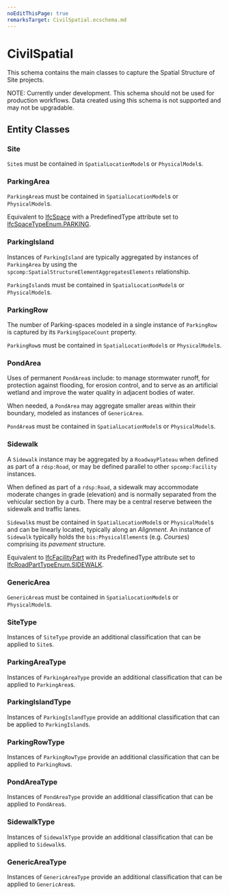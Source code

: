 ```yaml
---
noEditThisPage: true
remarksTarget: CivilSpatial.ecschema.md
---
```


# CivilSpatial

This schema contains the main classes to capture the Spatial Structure of Site projects.

NOTE: Currently under development. This schema should not be used for production workflows. Data created using this schema is not supported and may not be upgradable.

## Entity Classes

### Site

`Site`s must be contained in `SpatialLocationModel`s or `PhysicalModel`s.

### ParkingArea

`ParkingArea`s must be contained in `SpatialLocationModel`s or `PhysicalModel`s.

Equivalent to [IfcSpace](https://standards.buildingsmart.org/IFC/RELEASE/IFC4_3/HTML/lexical/IfcSpace.htm) with a PredefinedType attribute set to [IfcSpaceTypeEnum.PARKING](https://standards.buildingsmart.org/IFC/RELEASE/IFC4_3/HTML/lexical/IfcSpaceTypeEnum.htm).

### ParkingIsland

Instances of `ParkingIsland` are typically aggregated by instances of `ParkingArea` by using the `spcomp:SpatialStructureElementAggregatesElements` relationship.

`ParkingIsland`s must be contained in `SpatialLocationModel`s or `PhysicalModel`s.

### ParkingRow

The number of Parking-spaces modeled in a single instance of `ParkingRow` is captured by its `ParkingSpaceCount` property.

`ParkingRow`s must be contained in `SpatialLocationModel`s or `PhysicalModel`s.

### PondArea

Uses of permanent `PondArea`s include: to manage stormwater runoff, for protection against flooding, for erosion control, and to serve as an artificial wetland and improve the water quality in adjacent bodies of water.

When needed, a `PondArea` may aggregate smaller areas within their boundary, modeled as instances of `GenericArea`.

`PondArea`s must be contained in `SpatialLocationModel`s or `PhysicalModel`s.

### Sidewalk

A `Sidewalk` instance may be aggregated by a `RoadwayPlateau` when defined as part of a `rdsp:Road`, or may be defined parallel to other `spcomp:Facility` instances.

When defined as part of a `rdsp:Road`, a sidewalk may accommodate moderate changes in grade (elevation) and is normally separated from the vehicular section by a curb. There may be a central reserve between the sidewalk and traffic lanes.

`Sidewalk`s must be contained in `SpatialLocationModel`s or `PhysicalModel`s and can be linearly located, typically along an *Alignment*. An instance of `Sidewalk` typically holds the `bis:PhysicalElement`s (e.g. *Course*s) comprising its *pavement* structure.

Equivalent to [IfcFacilityPart](https://standards.buildingsmart.org/IFC/RELEASE/IFC4_3/HTML/lexical/IfcFacilityPart.htm) with its PredefinedType attribute set to [IfcRoadPartTypeEnum.SIDEWALK](https://standards.buildingsmart.org/IFC/RELEASE/IFC4_3/HTML/lexical/IfcRoadPartTypeEnum.htm).

### GenericArea

`GenericArea`s must be contained in `SpatialLocationModel`s or `PhysicalModel`s.

### SiteType

Instances of `SiteType` provide an additional classification that can be applied to `Site`s.

### ParkingAreaType

Instances of `ParkingAreaType` provide an additional classification that can be applied to `ParkingArea`s.

### ParkingIslandType

Instances of `ParkingIslandType` provide an additional classification that can be applied to `ParkingIsland`s.

### ParkingRowType

Instances of `ParkingRowType` provide an additional classification that can be applied to `ParkingRow`s.

### PondAreaType

Instances of `PondAreaType` provide an additional classification that can be applied to `PondArea`s.

### SidewalkType

Instances of `SidewalkType` provide an additional classification that can be applied to `Sidewalk`s.

### GenericAreaType

Instances of `GenericAreaType` provide an additional classification that can be applied to `GenericArea`s.
